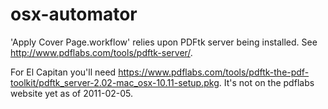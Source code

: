 osx-automator
=============

'Apply Cover Page.workflow' relies upon PDFtk server being installed. See http://www.pdflabs.com/tools/pdftk-server/.

For El Capitan you'll need https://www.pdflabs.com/tools/pdftk-the-pdf-toolkit/pdftk_server-2.02-mac_osx-10.11-setup.pkg.
It's not on the pdflabs website yet as of 2011-02-05.
